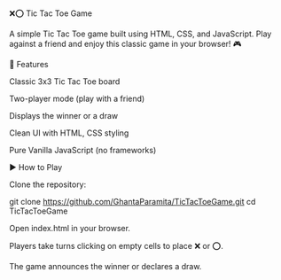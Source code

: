 ❌⭕ Tic Tac Toe Game

A simple Tic Tac Toe game built using HTML, CSS, and JavaScript. Play against a friend and enjoy this classic game in your browser! 🎮

🚀 Features

Classic 3x3 Tic Tac Toe board

Two-player mode (play with a friend)

Displays the winner or a draw

Clean UI with HTML, CSS styling

Pure Vanilla JavaScript (no frameworks)

▶️ How to Play

Clone the repository:

git clone https://github.com/GhantaParamita/TicTacToeGame.git
cd TicTacToeGame


Open index.html in your browser.

Players take turns clicking on empty cells to place ❌ or ⭕.

The game announces the winner or declares a draw.

